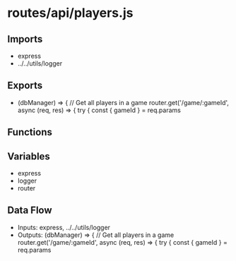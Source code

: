 # routes/api/players.js

## Imports
- express
- ../../utils/logger

## Exports
- (dbManager) => {
  // Get all players in a game
  router.get('/game/:gameId', async (req, res) => {
    try {
      const { gameId } = req.params

## Functions

## Variables
- express
- logger
- router

## Data Flow
- Inputs: express, ../../utils/logger
- Outputs: (dbManager) => {
  // Get all players in a game
  router.get('/game/:gameId', async (req, res) => {
    try {
      const { gameId } = req.params